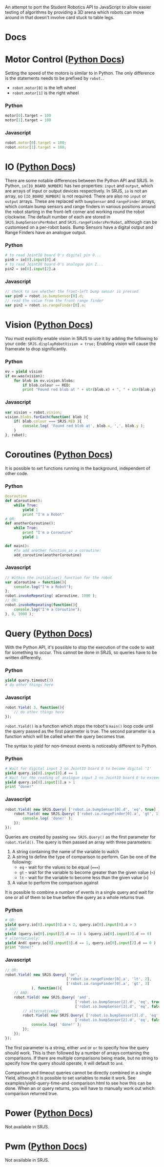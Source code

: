 An attempt to port the Student Robotics API to JavaScript to allow easier testing of algorithms by providing a 3D arena which robots can move around in that doesn't involve card stuck to table legs.

# Docs

# Motor Control ([Python Docs](https://www.studentrobotics.org/docs/programming/sr/motor/))

Setting the speed of the motors is similar to in Python. The only difference is the statements needs to be prefixed by `robot.`.
 * `robot.motor[0]` is the left wheel
 * `robot.motor[1]` is the right wheel

### Python
```python
motor[0].target = 100
motor[1].target = 100
```
### Javascript
```javascript
robot.motor[0].target = 100;
robot.motor[1].target = 100;
```

# IO ([Python Docs](https://www.studentrobotics.org/docs/programming/sr/io/))

There are some notable differences between the Python API and SRJS.
In Python, `io[IO_BOARD_NUMBER]` has two properties: `input` and `output`, which are arrays of input or output devices respectively.
In SRJS, `io` is not an array, so `[IO_BOARD_NUMBER]` is not required. There are also no `input` or `output` arrays. These are replaced with `bumpSensor` and `rangeFinder` arrays, which contain bump sensors and range finders in various positions around the robot starting in the front-left corner and working round the robot clockwise. The default number of each are stored in `SRJS.bumpSensorsPerRobot` and `SRJS.rangeFindersPerRobot`, although can be customised on a per-robot basis. Bump Sensors have a digital output and Range Finders have an analogue output.

### Python
```python
# to read JointIO board 0's digital pin 0...
pin0 = io[0].input[0].d
# to read JointIO board 0's analogue pin 2...
pin2 = io[0].input[2].a
```
### Javascript
```javascript
// check to see whether the front-left bump sensor is pressed
var pin0 = robot.io.bumpSensor[0].d;
// read the value from the front range finder
var pin2 = robot.io.rangeFinder[0].a;
```

# Vision ([Python Docs](https://www.studentrobotics.org/docs/programming/sr/vision/))

You must explicitly enable vision in SRJS to use it by adding the following to your code: `SRJS.displayRobotVision = true;` Enabling vision will cause the framerate to drop significantly.

### Python
```python
ev = yield vision
if ev.was(vision):
	for blob in ev.vision.blobs:
		if blob.colour == RED:
		print "Found red blob at " + str(blob.x) + ", " + str(blob.y)
```
### Javascript
```javascript
var vision = robot.vision;
vision.blobs.forEach(function( blob ){
	if( blob.colour === SRJS.RED ){
		console.log( 'Found red blob at', blob.x, ',', blob.y );
	}
}, robot);
```

# Coroutines ([Python Docs](https://www.studentrobotics.org/docs/programming/python/yield_and_coroutines))

It is possible to set functions running in the background, independent of other code.

### Python
```python
@coroutine
def aCoroutine():
	while True:
		yield 1
		print "I'm a Robot"
# OR:
def anotherCoroutine():
	while True:
		print "I'm a Coroutine"
		yield 1

def main():
	#To add another function as a coroutine:
	add_coroutine(anotherCoroutine)
```
### Javascript
```javascript
// Within the initialise() function for the robot
var aCoroutine = function(){
	console.log("I'm a Robot");
};
robot.invokeRepeating( aCoroutine, 1000 );
// OR:
robot.invokeRepeating(function(){
	console.log("I'm a Coroutine");
}, 0, 1000 );
```

# Query ([Python Docs](https://www.studentrobotics.org/docs/programming/sr/query/))

With the Python API, it's possible to stop the execution of the code to wait for something to occur. This cannot be done in SRJS, so queries have to be written differently.
### Python
```python
yield query.timeout(3)
# do other things here
```
### Javascript
```javascript
robot.Yield( 3, function(){
	// do other things here
});
```
`robot.Yield()` is a function which stops the robot's `main()` loop code until the query passed as the first parameter is true. The second parameter is a function which will be called when the query becomes true.

The syntax to yield for non-timeout events is noticeably different to Python.
### Python
```python
# Wait for digital input 3 on JointIO board 0 to become digital '1'
yield query.io[0].input[0].d == 1
# Wait for the reading of analogue input 3 on JointIO board 0 to exceed 1V
yield query.io[0].input[1].a > 1
print "done!"
```
### Javascript
```javascript
robot.Yield( new SRJS.Query( ['robot.io.bumpSensor[0].d', 'eq', true] ), function(){
	robot.Yield( new SRJS.Query( ['robot.io.rangeFinder[0].a', 'gt', 1] ), function(){
		console.log( 'done!' );
	});
});
```
Queries are created by passing `new SRJS.Query()` as the first parameter for `robot.Yield()`. The query is then passed an array with three parameters:
1. A string containing the name of the variable to watch
2. A string to define the type of comparison to perform. Can be one of the following:
	* `eq` - wait for the values to be equal (`===`)
	* `gt` - wait for the variable to become greater than the given value (`<`)
	* `lt` - wait for the variable to become less than the given value (`>`)
3. A value to perform the comparison against

It is possible to combine a number of events in a single query and wait for one or all of them to be true before the query as a whole returns true.
### Python
```python
# OR:
yield query.io[0].input[0].a < 2, query.io[0].input[0].a > 3
# AND:
yield (query.io[0].input[2].d == 1) & (query.io[0].input[3].d == 0)
# alternatively:
yield And( query.io[0].input[3].d == 1, query.io[0].input[2].d == 0 )
print "done!"
```
### Javascript
```javascript
// OR:
robot.Yield( new SRJS.Query( 'or',
							['robot.io.rangeFinder[0].a', 'lt', 2],
							['robot.io.rangeFinder[0].a', 'gt', 3]
			), function(){
	// AND:
	robot.Yield( new SRJS.Query( 'and',
								['robot.io.bumpSensor[2].d', 'eq', true],
								['robot.io.bumpSensor[3].d', 'eq', false] ), function(){
		// alternatively:
		robot.Yield( new SRJS.Query( ['robot.io.bumpSensor[3].d', 'eq', true],
								['robot.io.bumpSensor[2].d', 'eq', false] ), function(){
			console.log( 'done!' );
		});
	});
});
```
The first parameter is a string, either `and` or `or` to specify how the query should work. This is then followed by a number of arrays containing the comparisons. If there are multiple comparisons being made, but no string to specify how the query should operate, it will default to `and`.

Comparison and timeout queries cannot be directly combined in a single Yield, although it is possible to set variables to make it work. See examples/yield-query-time-and-comparison.html to see how this can be done.
When an or query returns, you will have to manually work out which comparison returned true.

# Power ([Python Docs](https://www.studentrobotics.org/docs/programming/sr/power/))

Not available in SRJS.

# Pwm ([Python Docs](https://www.studentrobotics.org/docs/programming/sr/pwm/))

Not available in SRJS.
